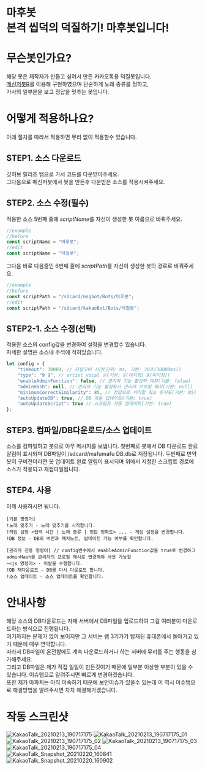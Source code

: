 # 마후봇<br>본격 씹덕의 덕질하기! 마후봇입니다!

# 무슨봇인가요?
해당 봇은 제작자가 만들고 싶어서 만든 카카오톡용 덕질봇입니다.<br>
[메신저봇R](https://play.google.com/store/apps/details?id=com.xfl.msgbot)를 이용해 구현하였으며 단순하게 노래 종류를 정하고,<br>
가사의 일부분을 보고 정답을 맞추는 봇입니다.

# 어떻게 적용하나요?
아래 절차를 따라서 적용하면 무리 없이 적용할수 있습니다.

## STEP1. 소스 다운로드
깃허브 릴리즈 탭으로 가서 코드를 다운받아주세요.<br>
그다음으로 메신저봇에서 봇을 만든후 다운받은 소스를 적용시켜주세요.

## STEP2. 소스 수정(필수)
적용한 소스 5번째 줄에 *scriptName*를 자신이 생성한 봇 이름으로 바꿔주세요.
```js
//example
//before
const scriptName = "마후봇";
//edit
const scriptName = "덕질봇";
```
그다음 바로 다음줄인 6번째 줄에 *scriptPath*를 자신이 생성한 봇의 경로로 바꿔주세요.
```js
//example
//before
const scriptPath = "/sdcard/msgbot/Bots/마후봇";
//edit
const scriptPath = "/sdcard/kakaoBot/Bots/덕질봇";
```

## STEP2-1. 소스 수정(선택)
적용한 소스의 config값을 변경하여 설정을 변경할수 있습니다.<br>
자세한 설명은 소스내 주석에 적혀있습니다.
```js
let config = {
    "timeout": 30000, // 타임오버 시간(단위: ms, 기본: 30초(30000ms))
    "type": "9 9", // artist vocal 순(기본: 9(미지정) 9(미지정))
    "enableAdminFunction": false, // 관리자 기능 활성화 여부(기본: false)
    "adminHash": null, // 관리자 기능 활성화시 관리자 프로필 해시(기본: null)
    "minimumCorrectSimilarity": 85, // 정답으로 처리할 최소 유사도(기본: 85)
    "autoUpdateDB": true, // DB 자동 업데이트(기본: true)
    "autoUpdateScript": true // 스크립트 자동 업데이트(기본: true)
};
```

## STEP3. 컴파일/DB다운로드/소스 업데이트
소스를 컴파일하고 봇으로 아무 메시지를 보냅니다. 첫번째로 봇에서 DB 다운로드 완료 알림이 표시되며 DB파일이 /sdcard/mafumafu DB.db로 저장됩니다.
두번째로 만약 봇이 구버전이라면 봇 업데이트 완료 알림이 표시되며 위에서 지정한 스크립트 경로에 소스가 적용되고 재컴파일됩니다.

## STEP4. 사용
이제 사용하시면 됩니다.
```
[기본 명령어]
!노래 맞추기 - 노래 맞추기를 시작합니다.
!게임 설정 <입력 시간 | 노래 종류 | 정답 정확도> ... - 게임 설정을 변경합니다.
!DB 정보 - DB의 버전과 패치노트, 업데이트 가능 여부를 확인합니다.

[관리자 전용 명령어] // config변수에서 enableAdminFunction값을 true로 변경하고 adminHash를 관리자의 프로필 해시로 변경해야 사용 가능함
~<js 명령어> - 이발을 수행합니다.
!DB 재다운로드 - DB를 다시 다운로드 합니다.
!소스 업데이트 - 소스 업데이트를 확인합니다.
```
# 안내사항
해당 소스의 DB다운로드는 자체 서버에서 DB파일을 업로드하여 그걸 여러분이 다운로드하는 방식으로 진행됩니다.<br>
여기까지는 문제가 없어 보이지만 그 서버는 램 3기가가 탑재된 휴대폰에서 돌아가고 있기 때문에 매우 연약합니다.<br>
따라서 DB파일이 온전함에도 계속 다운로드하거나 하는 서버에 무리를 주는 행동을 삼가해주세요.<br>
그리고 DB파일은 제가 직접 일일이 만든것이기 때문에 일부분 이상한 부분이 있을 수 있습니다. 이슈탭으로 알려주시면 빠르게 변경하겠습니다.<br>
또한 제가 아파치는 아직 미숙하기 때문에 보안이슈가 있을수 있는데 이 역시 이슈탭으로 해결방법을 알려주시면 차차 해결해가겠습니다.<br>

# 작동 스크린샷
![KakaoTalk_20210213_190717175](https://user-images.githubusercontent.com/59216834/108587272-189a8300-7396-11eb-8551-949caa12dccb.jpg)
![KakaoTalk_20210213_190717175_01](https://user-images.githubusercontent.com/59216834/108587274-19cbb000-7396-11eb-8d56-7e0eaa5a49f4.jpg)
![KakaoTalk_20210213_190717175_02](https://user-images.githubusercontent.com/59216834/108587275-1a644680-7396-11eb-9ba0-e8d7089b85ba.jpg)
![KakaoTalk_20210213_190717175_03](https://user-images.githubusercontent.com/59216834/108587276-1afcdd00-7396-11eb-8298-54137be05069.jpg)
![KakaoTalk_20210213_190717175_04](https://user-images.githubusercontent.com/59216834/108587277-1b957380-7396-11eb-9bdf-2b32389a34a5.jpg)
![KakaoTalk_Snapshot_20210220_160841](https://user-images.githubusercontent.com/59216834/108587278-1c2e0a00-7396-11eb-891e-e1be6908b610.png)
![KakaoTalk_Snapshot_20210220_160902](https://user-images.githubusercontent.com/59216834/108587280-1c2e0a00-7396-11eb-8a2c-fd3701303457.png)
